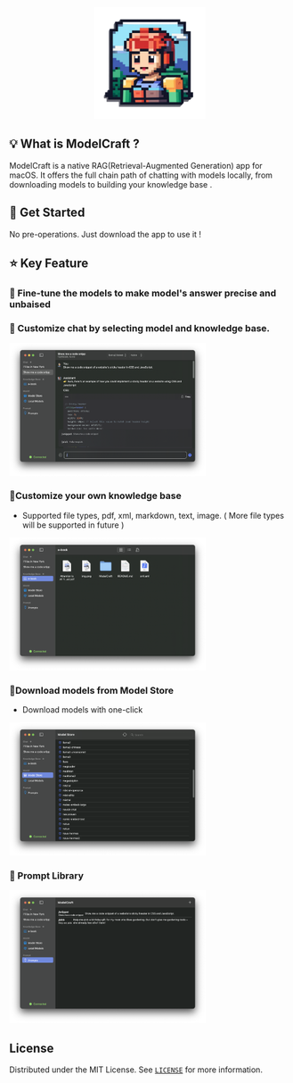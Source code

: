 <div align="center"><img alt="ModelCraft" height="200px" src="./logo.png" /></div>

## 💡 What is ModelCraft ?

ModelCraft is a native RAG(Retrieval-Augmented Generation) app for macOS.  It offers the full chain path of chatting with models locally, from downloading models to building your knowledge base .

##  🚀  Get Started

No pre-operations. Just download the app to use it !

## :star:  Key Feature

### 🍩 Fine-tune the models to make model's answer precise and unbaised

###  🍔 Customize chat by selecting model and knowledge base.

<div>
  <img src="./assets/Screenshot 2024-04-25 at 21.31.54.png" alt="Image 2" style="max-width: 70%;display:inline-block;">
</div>

### 🍞Customize your own knowledge base

- Supported file types,  pdf, xml, markdown, text, image. ( More file types will be supported in future )

<div>
  <img src="./assets/Screenshot 2024-04-25 at 21.32.47.png" alt="Image 2" style="max-width: 70%;display:inline-block;">
</div>

### 🍰Download models from Model Store

- Download models with one-click

<div>
  <img src="./assets/Screenshot 2024-04-25 at 21.33.36.png" alt="Image 2" style="max-width: 70%;display:inline-block;">
</div>

### 🥜 Prompt Library

<div>
  <img src="./assets/Screenshot 2024-04-25 at 21.34.17.png" alt="Image 2" style="max-width: 70%;display:inline-block;">
</div>

## License

Distributed under the MIT License. See [`LICENSE`](./LICENSE) for more information.

